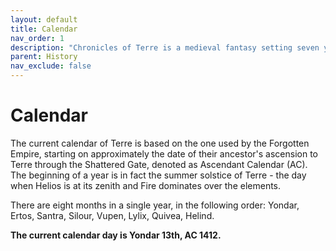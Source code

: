 ```yaml
---
layout: default
title: Calendar
nav_order: 1
description: "Chronicles of Terre is a medieval fantasy setting seven years in the writing, currently for dungeons & dragons 5th edition."
parent: History
nav_exclude: false
---
```


# Calendar

The current calendar of Terre is based on the one used by the Forgotten Empire, starting on approximately the date of their ancestor's ascension to Terre through the Shattered Gate, denoted as Ascendant Calendar (AC). The beginning of a year is in fact the summer solstice of Terre - the day when Helios is at its zenith and Fire dominates over the elements.

There are eight months in a single year, in the following order: Yondar, Ertos, Santra, Silour, Vupen, Lylix, Quivea, Helind.

**The current calendar day is Yondar 13th, AC 1412.**